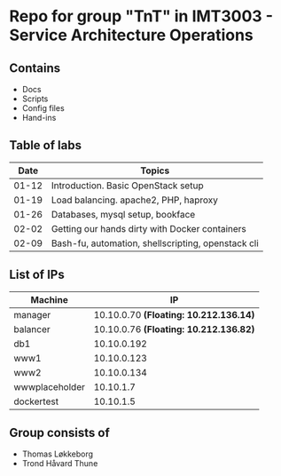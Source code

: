 # Repo for group "TnT" in IMT3003 - Service Architecture Operations

## Contains

* Docs
* Scripts
* Config files
* Hand-ins

## Table of labs

Date        | Topics
------------| --------------------------------------------------
01-12       | Introduction. Basic OpenStack setup
01-19       | Load balancing. apache2, PHP, haproxy
01-26       | Databases, mysql setup, bookface
02-02       | Getting our hands dirty with Docker containers
02-09       | Bash-fu, automation, shellscripting, openstack cli


## List of IPs

Machine             | IP
--------------------|-------------------------------------
manager             | 10.10.0.70 **(Floating: 10.212.136.14)**
balancer            | 10.10.0.76 **(Floating: 10.212.136.82)**
db1                 | 10.10.0.192
www1                | 10.10.0.123
www2                | 10.10.0.134
wwwplaceholder      | 10.10.1.7
dockertest          | 10.10.1.5


## Group consists of

* Thomas Løkkeborg
* Trond Håvard Thune

